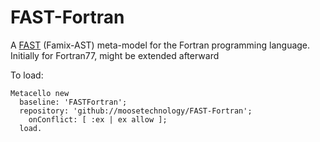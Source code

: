 # FAST-Fortran

A [FAST](https://github.com/moosetechnology/FAST) (Famix-AST) meta-model for the Fortran programming language.
Initially for Fortran77, might be extended afterward

To load:
```St
Metacello new
  baseline: 'FASTFortran';
  repository: 'github://moosetechnology/FAST-Fortran';
	onConflict: [ :ex | ex allow ];
  load.
```
